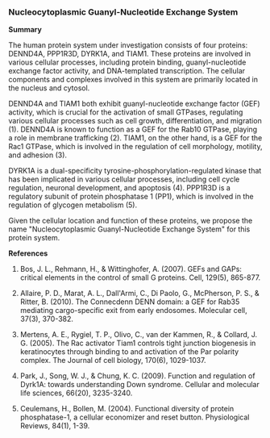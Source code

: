 ### Nucleocytoplasmic Guanyl-Nucleotide Exchange System

**Summary**

The human protein system under investigation consists of four proteins: DENND4A, PPP1R3D, DYRK1A, and TIAM1. These proteins are involved in various cellular processes, including protein binding, guanyl-nucleotide exchange factor activity, and DNA-templated transcription. The cellular components and complexes involved in this system are primarily located in the nucleus and cytosol.

DENND4A and TIAM1 both exhibit guanyl-nucleotide exchange factor (GEF) activity, which is crucial for the activation of small GTPases, regulating various cellular processes such as cell growth, differentiation, and migration (1). DENND4A is known to function as a GEF for the Rab10 GTPase, playing a role in membrane trafficking (2). TIAM1, on the other hand, is a GEF for the Rac1 GTPase, which is involved in the regulation of cell morphology, motility, and adhesion (3).

DYRK1A is a dual-specificity tyrosine-phosphorylation-regulated kinase that has been implicated in various cellular processes, including cell cycle regulation, neuronal development, and apoptosis (4). PPP1R3D is a regulatory subunit of protein phosphatase 1 (PP1), which is involved in the regulation of glycogen metabolism (5).

Given the cellular location and function of these proteins, we propose the name "Nucleocytoplasmic Guanyl-Nucleotide Exchange System" for this protein system.

**References**

1. Bos, J. L., Rehmann, H., & Wittinghofer, A. (2007). GEFs and GAPs: critical elements in the control of small G proteins. Cell, 129(5), 865-877.

2. Allaire, P. D., Marat, A. L., Dall'Armi, C., Di Paolo, G., McPherson, P. S., & Ritter, B. (2010). The Connecdenn DENN domain: a GEF for Rab35 mediating cargo-specific exit from early endosomes. Molecular cell, 37(3), 370-382.

3. Mertens, A. E., Rygiel, T. P., Olivo, C., van der Kammen, R., & Collard, J. G. (2005). The Rac activator Tiam1 controls tight junction biogenesis in keratinocytes through binding to and activation of the Par polarity complex. The Journal of cell biology, 170(6), 1029-1037.

4. Park, J., Song, W. J., & Chung, K. C. (2009). Function and regulation of Dyrk1A: towards understanding Down syndrome. Cellular and molecular life sciences, 66(20), 3235-3240.

5. Ceulemans, H., Bollen, M. (2004). Functional diversity of protein phosphatase-1, a cellular economizer and reset button. Physiological Reviews, 84(1), 1-39.